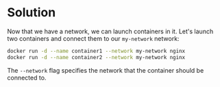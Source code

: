 # Solution

Now that we have a network, we can launch containers in it. Let's launch two containers and connect them to our `my-network` network:

```sh
docker run -d --name container1 --network my-network nginx
docker run -d --name container2 --network my-network nginx
```

The `--network` flag specifies the network that the container should be connected to.
